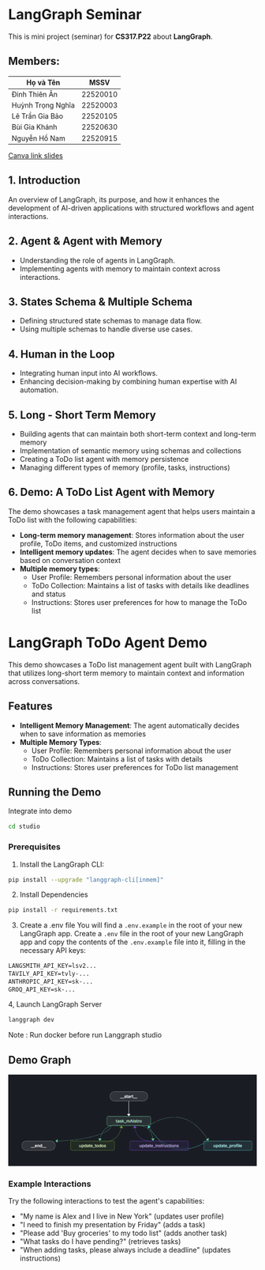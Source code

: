 # LangGraph Seminar 
This is mini project (seminar) for **CS317.P22** about **LangGraph**.
## Members: 
| Họ và Tên            | MSSV      |
|----------------------|-----------|
| Đinh Thiên Ân       | 22520010  |
| Huỳnh Trọng Nghĩa   | 22520003  |
| Lê Trần Gia Bảo     | 22520105  |
| Bùi Gia Khánh       | 22520630  |
| Nguyễn Hồ Nam       | 22520915  |

[Canva link slides](https://www.canva.com/design/DAGhm-rYgK8/at8laquRDgwGl2qJahMhRw/view?utm_content=DAGhm-rYgK8&utm_campaign=designshare&utm_medium=link2&utm_source=uniquelinks&utlId=hcd167de6e4)
## 1. Introduction
An overview of LangGraph, its purpose, and how it enhances the development of AI-driven applications with structured workflows and agent interactions.

## 2. Agent & Agent with Memory
- Understanding the role of agents in LangGraph.
- Implementing agents with memory to maintain context across interactions.

## 3. States Schema & Multiple Schema
- Defining structured state schemas to manage data flow.
- Using multiple schemas to handle diverse use cases.

## 4. Human in the Loop
- Integrating human input into AI workflows.
- Enhancing decision-making by combining human expertise with AI automation.

## 5. Long - Short Term Memory
- Building agents that can maintain both short-term context and long-term memory
- Implementation of semantic memory using schemas and collections
- Creating a ToDo list agent with memory persistence
- Managing different types of memory (profile, tasks, instructions)

## 6. Demo: A ToDo List Agent with Memory
The demo showcases a task management agent that helps users maintain a ToDo list with the following capabilities:

- **Long-term memory management**: Stores information about the user profile, ToDo items, and customized instructions
- **Intelligent memory updates**: The agent decides when to save memories based on conversation context
- **Multiple memory types**:
  - User Profile: Remembers personal information about the user
  - ToDo Collection: Maintains a list of tasks with details like deadlines and status
  - Instructions: Stores user preferences for how to manage the ToDo list

# LangGraph ToDo Agent Demo

This demo showcases a ToDo list management agent built with LangGraph that utilizes long-short term memory to maintain context and information across conversations.

## Features

- **Intelligent Memory Management**: The agent automatically decides when to save information as memories
- **Multiple Memory Types**:
  - User Profile: Remembers personal information about the user
  - ToDo Collection: Maintains a list of tasks with details
  - Instructions: Stores user preferences for ToDo list management


## Running the Demo

Integrate into demo
```bash
cd studio
```
### Prerequisites

1. Install the LangGraph CLI:
```bash
pip install --upgrade "langgraph-cli[inmem]"
```
2. Install Dependencies
```bash
pip install -r requirements.txt
```
3. Create a .env file
  You will find a `.env.example` in the root of your new LangGraph app. Create a `.env` file in the root of your new LangGraph app and copy the contents of the `.env.example` file into it, filling in the necessary API keys:  

  ```env
  LANGSMITH_API_KEY=lsv2...
  TAVILY_API_KEY=tvly-...
  ANTHROPIC_API_KEY=sk-...
  GROQ_API_KEY=sk-...
```

4, Launch LangGraph Server
```bash
langgraph dev
```

Note : Run docker before run Langgraph studio


## Demo Graph
![](assets\demo_graph.png)
### Example Interactions

Try the following interactions to test the agent's capabilities:

- "My name is Alex and I live in New York" (updates user profile)
- "I need to finish my presentation by Friday" (adds a task)
- "Please add 'Buy groceries' to my todo list" (adds another task)
- "What tasks do I have pending?" (retrieves tasks)
- "When adding tasks, please always include a deadline" (updates instructions)
